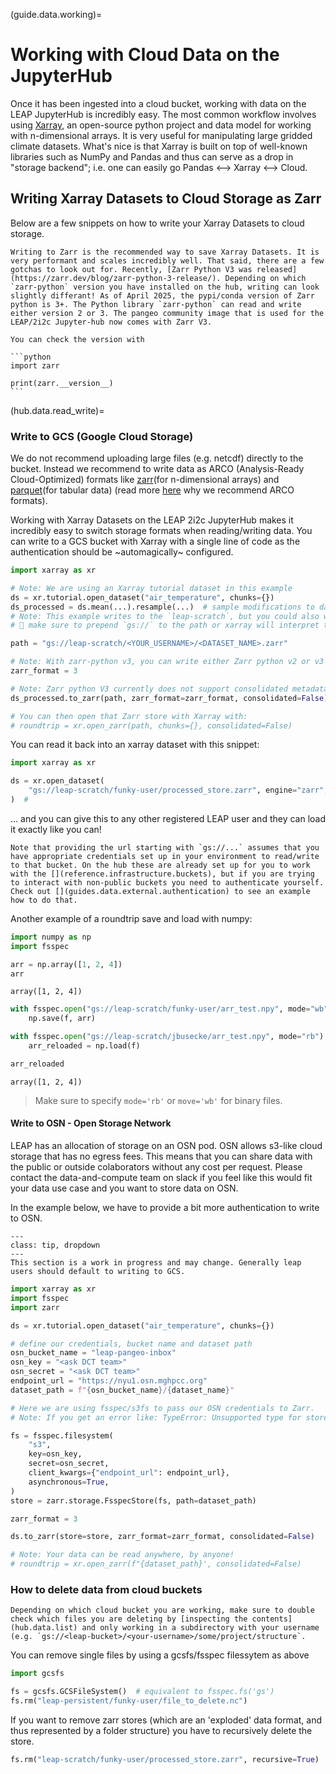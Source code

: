 (guide.data.working)=

# Working with Cloud Data on the JupyterHub

Once it has been ingested into a cloud bucket, working with data on the LEAP JupyterHub is incredibly easy. The most common workflow involves using [Xarray](https://docs.xarray.dev/en/stable/getting-started-guide/why-xarray.html), an open-source python project and data model for working with n-dimensional arrays. It is very useful for manipulating large gridded climate datasets. What's nice is that Xarray is built on top of well-known libraries such as NumPy and Pandas and thus can serve as a drop in "storage backend"; i.e. one can easily go Pandas \<--> Xarray \<--> Cloud.

## Writing Xarray Datasets to Cloud Storage as Zarr

Below are a few snippets on how to write your Xarray Datasets to cloud storage.

````{note}
Writing to Zarr is the recommended way to save Xarray Datasets. It is very performant and scales incredibly well. That said, there are a few gotchas to look out for. Recently, [Zarr Python V3 was released](https://zarr.dev/blog/zarr-python-3-release/). Depending on which `zarr-python` version you have installed on the hub, writing can look slightly differant! As of April 2025, the pypi/conda version of Zarr python is 3+. The Python library `zarr-python` can read and write either version 2 or 3. The pangeo community image that is used for the LEAP/2i2c Jupyter-hub now comes with Zarr V3.

You can check the version with

```python
import zarr

print(zarr.__version__)
```

````

(hub.data.read_write)=

### Write to GCS (Google Cloud Storage)

We do not recommend uploading large files (e.g. netcdf) directly to the bucket. Instead we recommend to write data as ARCO (Analysis-Ready Cloud-Optimized) formats like [zarr](https://zarr.dev)(for n-dimensional arrays) and [parquet](https://parquet.apache.org)(for tabular data) (read more [here](https://ieeexplore.ieee.org/document/9354557) why we recommend ARCO formats).

Working with Xarray Datasets on the LEAP 2i2c JupyterHub makes it incredibly easy to switch storage formats when reading/writing data. You can write to a GCS bucket with Xarray with a single line of code as the authentication should be ~automagically~ configured.

```python
import xarray as xr

# Note: We are using an Xarray tutorial dataset in this example
ds = xr.tutorial.open_dataset("air_temperature", chunks={})
ds_processed = ds.mean(...).resample(...)  # sample modifications to data
# Note: This example writes to the `leap-scratch`, but you could also write to the leap-persistent bucket.
# 👀 make sure to prepend `gs://` to the path or xarray will interpret this as a local path

path = "gs://leap-scratch/<YOUR_USERNAME>/<DATASET_NAME>.zarr"

# Note: With zarr-python v3, you can write either Zarr python v2 or v3 by speciying the `zarr_format` as 2 or 3.
zarr_format = 3

# Note: Zarr python V3 currently does not support consolidated metadata.
ds_processed.to_zarr(path, zarr_format=zarr_format, consolidated=False)

# You can then open that Zarr store with Xarray with:
# roundtrip = xr.open_zarr(path, chunks={}, consolidated=False)
```

You can read it back into an xarray dataset with this snippet:

```python
import xarray as xr

ds = xr.open_dataset(
    "gs://leap-scratch/funky-user/processed_store.zarr", engine="zarr", chunks={}
)  #
```

... and you can give this to any other registered LEAP user and they can load it exactly like you can!

```{note}
Note that providing the url starting with `gs://...` assumes that you have appropriate credentials set up in your environment to read/write to that bucket. On the hub these are already set up for you to work with the [](reference.infrastructure.buckets), but if you are trying to interact with non-public buckets you need to authenticate yourself. Check out [](guides.data.external.authentication) to see an example how to do that.
```

Another example of a roundtrip save and load with numpy:

```python
import numpy as np
import fsspec

arr = np.array([1, 2, 4])
arr
```

```
array([1, 2, 4])
```

```python
with fsspec.open("gs://leap-scratch/funky-user/arr_test.npy", mode="wb") as f:
    np.save(f, arr)

with fsspec.open("gs://leap-scratch/jbusecke/arr_test.npy", mode="rb") as f:
    arr_reloaded = np.load(f)

arr_reloaded
```

```
array([1, 2, 4])
```

> Make sure to specify `mode='rb'` or `move='wb'` for binary files.

#### Write to OSN - Open Storage Network

LEAP has an allocation of storage on an OSN pod. OSN allows s3-like cloud storage that has no egress fees. This means that you can share data with the public or outside colaborators without any cost per request. Please contact the data-and-compute team on slack if you feel like this would fit your data use case and you want to store data on OSN.

In the example below, we have to provide a bit more authentication to write to OSN.

```{admonition} Note on OSN
---
class: tip, dropdown
---
This section is a work in progress and may change. Generally leap users should default to writing to GCS.
```

```python
import xarray as xr
import fsspec
import zarr

ds = xr.tutorial.open_dataset("air_temperature", chunks={})

# define our credentials, bucket name and dataset path
osn_bucket_name = "leap-pangeo-inbox"
osn_key = "<ask DCT team>"
osn_secret = "<ask DCT team>"
endpoint_url = "https://nyu1.osn.mghpcc.org"
dataset_path = f"{osn_bucket_name}/{dataset_name}"

# Here we are using fsspec/s3fs to pass our OSN credentials to Zarr.
# Note: If you get an error like: TypeError: Unsupported type for store_like: 'FSMap'`. It is because zarr-python does not currently support the older fsspec FSMap object style. https://github.com/zarr-developers/zarr-python/issues/2706

fs = fsspec.filesystem(
    "s3",
    key=osn_key,
    secret=osn_secret,
    client_kwargs={"endpoint_url": endpoint_url},
    asynchronous=True,
)
store = zarr.storage.FsspecStore(fs, path=dataset_path)

zarr_format = 3

ds.to_zarr(store=store, zarr_format=zarr_format, consolidated=False)

# Note: Your data can be read anywhere, by anyone!
# roundtrip = xr.open_zarr(f"{dataset_path}', consolidated=False)
```

### How to delete data from cloud buckets

```{warning}
Depending on which cloud bucket you are working, make sure to double check which files you are deleting by [inspecting the contents](hub.data.list) and only working in a subdirectory with your username (e.g. `gs://<leap-bucket>/<your-username>/some/project/structure`.
```

You can remove single files by using a gcsfs/fsspec filessytem as above

```python
import gcsfs

fs = gcsfs.GCSFileSystem()  # equivalent to fsspec.fs('gs')
fs.rm("leap-persistent/funky-user/file_to_delete.nc")
```

If you want to remove zarr stores (which are an 'exploded' data format, and thus represented by a folder structure) you have to recursively delete the store.

```python
fs.rm("leap-scratch/funky-user/processed_store.zarr", recursive=True)
```

